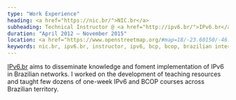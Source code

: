 ```yaml
---
type: "Work Experience"
heading: <a href="https://nic.br/">NIC.br</a>
subheading: Technical Instructor @ <a href="http://ipv6.br/">IPv6.br</a>
duration: "April 2012 – November 2015"
location: <a href="https://www.openstreetmap.org/#map=18/-23.60150/-46.69470">São Paulo, SP, Brazil</a>
keywords: nic.br, ipv6.br, instructor, ipv6, bcp, bcop, brazilian internet, internet infrastructure, internet backbone
---
```


<a href="http://ipv6.br/">IPv6.br</a> aims to disseminate knowledge and foment implementation of IPv6 in Brazilian networks. I worked on the development of teaching resources and taught few dozens of one-week IPv6 and BCOP courses across Brazilian territory.

